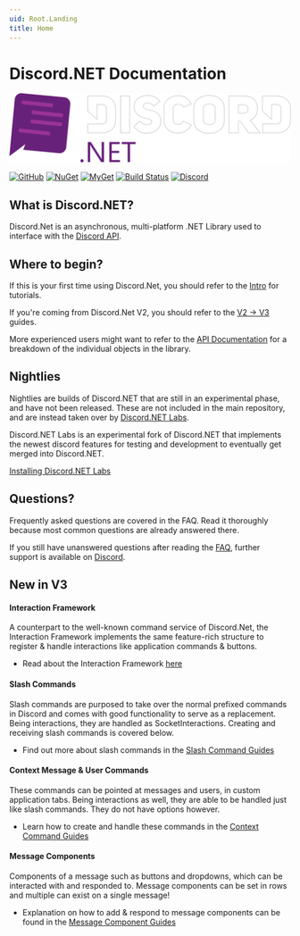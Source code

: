 ```yaml
---
uid: Root.Landing
title: Home
---
```


# Discord.NET Documentation

![logo](marketing/logo/SVG/Combinationmark%20White%20Border.svg)

[![GitHub](https://img.shields.io/github/last-commit/discord-net/Discord.Net?style=plastic)](https://github.com/discord-net/Discord.Net)
[![NuGet](https://img.shields.io/nuget/vpre/Discord.Net.svg?maxAge=2592000?style=plastic)](https://www.nuget.org/packages/Discord.Net)
[![MyGet](https://img.shields.io/myget/discord-net/vpre/Discord.Net.svg)](https://www.myget.org/feed/Packages/discord-net)
[![Build Status](https://dev.azure.com/discord-net/Discord.Net/_apis/build/status/discord-net.Discord.Net?branchName=dev)](https://dev.azure.com/discord-net/Discord.Net/_build/latest?definitionId=1&branchName=dev)
[![Discord](https://discord.com/api/guilds/848176216011046962/widget.png)](https://discord.gg/dnet)

## What is Discord.NET?

Discord.Net is an asynchronous, multi-platform .NET Library used to
interface with the [Discord API](https://discord.com/).

## Where to begin?

If this is your first time using Discord.Net, you should refer to the
[Intro](xref:Guides.Introduction) for tutorials.

If you're coming from Discord.Net V2, you should refer to the [V2 -> V3](xref:Guides.V2V3Guide) guides.

More experienced users might want to refer to the
[API Documentation](xref:API.Docs) for a breakdown of the individual
objects in the library.

## Nightlies

Nightlies are builds of Discord.NET that are still in an experimental phase, and have not been released.
These are not included in the main repository, and are instead taken over by [Discord.NET Labs].

Discord.NET Labs is an experimental fork of Discord.NET that implements the newest discord features
for testing and development to eventually get merged into Discord.NET.

[Installing Discord.NET Labs](xref:Guides.GettingStarted.Installation.Labs)

[Discord.Net Labs]: https://github.com/Discord-Net-Labs/Discord.Net-Labs

## Questions?

Frequently asked questions are covered in the
FAQ. Read it thoroughly because most common questions are already answered there.

If you still have unanswered questions after reading the [FAQ](xref:FAQ.Basics.GetStarted), further support is available on
[Discord](https://discord.gg/dnet).

## New in V3

#### Interaction Framework

A counterpart to the well-known command service of Discord.Net, the Interaction Framework implements the same
feature-rich structure to register & handle interactions like application commands & buttons.

- Read about the Interaction Framework
  [here](xref:Guides.IntFw.Intro)

#### Slash Commands

Slash commands are purposed to take over the normal prefixed commands in Discord and comes with good functionality to serve as a replacement.
Being interactions, they are handled as SocketInteractions. Creating and receiving slash commands is covered below.

- Find out more about slash commands in the
  [Slash Command Guides](xref:Guides.SlashCommands.Intro)

#### Context Message & User Commands

These commands can be pointed at messages and users, in custom application tabs.
Being interactions as well, they are able to be handled just like slash commands. They do not have options however.

- Learn how to create and handle these commands in the
  [Context Command Guides](xref:Guides.ContextCommands.Creating)

#### Message Components

Components of a message such as buttons and dropdowns, which can be interacted with and responded to.
Message components can be set in rows and multiple can exist on a single message!

- Explanation on how to add & respond to message components can be found in the
  [Message Component Guides](xref:Guides.MessageComponents.Intro)
